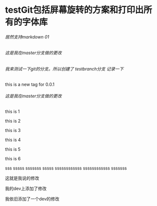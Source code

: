 # testGit包括屏幕旋转的方案和打印出所有的字体库


###### 居然支持markdown 01





###### 这是我在master分支做的更改 


###### 我来测试一下git的分支。所以创建了 testbranch分支  记录一下

this is a new tag for 0.0.1 





###### 这是我在master分支做的更改 




this is 1


this is 2


this is 3 


this is 4

this is 5

this is 6

sss
sssss
sssssss
sssss
ssssssssssss
ssssssssssss
sssssss



这就是我说的修改




我的dev上添加了修改


我依旧添加了一个dev的修改
